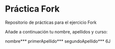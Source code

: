 # Práctica Fork
Repositorio de prácticas para el ejercicio Fork

Añade a continuación tu nombre,  apellidos y curso:

nombre*** primerApellido*** segundoApellido***  6J
